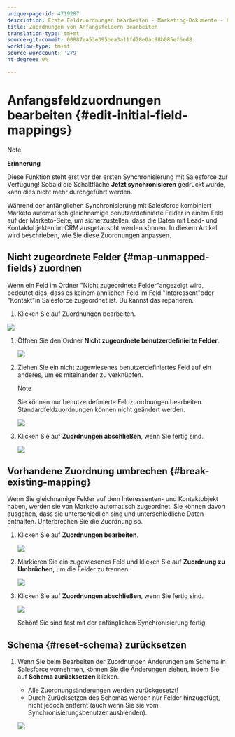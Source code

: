 ```yaml
---
unique-page-id: 4719287
description: Erste Feldzuordnungen bearbeiten - Marketing-Dokumente - Produktdokumentation
title: Zuordnungen von Anfangsfeldern bearbeiten
translation-type: tm+mt
source-git-commit: 00887ea53e395bea3a11fd28e0ac98b085ef6ed8
workflow-type: tm+mt
source-wordcount: '279'
ht-degree: 0%

---
```



# Anfangsfeldzuordnungen bearbeiten {#edit-initial-field-mappings}

>[!NOTE]
>
>**Erinnerung**
>
>Diese Funktion steht erst vor der ersten Synchronisierung mit Salesforce zur Verfügung! Sobald die Schaltfläche **Jetzt synchronisieren** gedrückt wurde, kann dies nicht mehr durchgeführt werden.

Während der anfänglichen Synchronisierung mit Salesforce kombiniert Marketo automatisch gleichnamige benutzerdefinierte Felder in einem Feld auf der Marketo-Seite, um sicherzustellen, dass die Daten mit Lead- und Kontaktobjekten im CRM ausgetauscht werden können. In diesem Artikel wird beschrieben, wie Sie diese Zuordnungen anpassen.

## Nicht zugeordnete Felder {#map-unmapped-fields} zuordnen

Wenn ein Feld im Ordner &quot;Nicht zugeordnete Felder&quot;angezeigt wird, bedeutet dies, dass es keinem ähnlichen Feld im Feld &quot;Interessent&quot;oder &quot;Kontakt&quot;in Salesforce zugeordnet ist. Du kannst das reparieren.

1. Klicken Sie auf Zuordnungen bearbeiten.

![](assets/image2014-12-9-13-3a31-3a0.png)

1. Öffnen Sie den Ordner **Nicht zugeordnete benutzerdefinierte Felder**.

   ![](assets/two.png)

1. Ziehen Sie ein nicht zugewiesenes benutzerdefiniertes Feld auf ein anderes, um es miteinander zu verknüpfen.

   >[!NOTE]
   >
   >Sie können nur benutzerdefinierte Feldzuordnungen bearbeiten. Standardfeldzuordnungen können nicht geändert werden.

   ![](assets/three.png)

1. Klicken Sie auf **Zuordnungen abschließen**, wenn Sie fertig sind.

   ![](assets/four.png)

## Vorhandene Zuordnung umbrechen {#break-existing-mapping}

Wenn Sie gleichnamige Felder auf dem Interessenten- und Kontaktobjekt haben, werden sie von Marketo automatisch zugeordnet. Sie können davon ausgehen, dass sie unterschiedlich sind und unterschiedliche Daten enthalten. Unterbrechen Sie die Zuordnung so.

1. Klicken Sie auf **Zuordnungen bearbeiten**.

   ![](assets/image2014-12-9-13-3a31-3a37.png)

1. Markieren Sie ein zugewiesenes Feld und klicken Sie auf **Zuordnung zu Umbrüchen**, um die Felder zu trennen.

   ![](assets/image2014-12-9-13-3a31-3a47.png)

1. Klicken Sie auf **Zuordnungen abschließen**, wenn Sie fertig sind.

   ![](assets/image2014-12-9-13-3a31-3a58.png)

   Schön! Sie sind fast mit der anfänglichen Synchronisierung fertig.

## Schema {#reset-schema} zurücksetzen

1. Wenn Sie beim Bearbeiten der Zuordnungen Änderungen am Schema in Salesforce vornehmen, können Sie die Änderungen ziehen, indem Sie auf **Schema zurücksetzen** klicken.

   * Alle Zuordnungsänderungen werden zurückgesetzt!
   * Durch Zurücksetzen des Schemas werden nur Felder hinzugefügt, nicht jedoch entfernt (auch wenn Sie sie vom Synchronisierungsbenutzer ausblenden).

   ![](assets/image2014-12-9-13-3a32-3a8.png)


